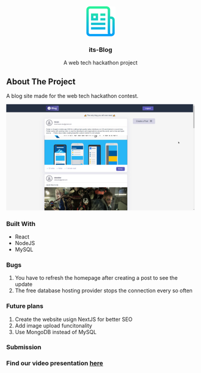 <!-- PROJECT LOGO -->
<br />
<p align="center">
  <a href="https://github.com/github_username/repo_name">
    <img src="images/logo.png" alt="Logo" width="80" height="80">
  </a>

  <h3 align="center">its-Blog</h3>

  <p align="center">
    A web tech hackathon project
    <br />
  </p>
</p>

## About The Project

A blog site made for the web tech hackathon contest.

![alt text](images/screenshot.png)

### Built With

- React
- NodeJS
- MySQL

### Bugs

1. You have to refresh the homepage after creating a post to see the update
2. The free database hosting provider stops the connection every so often

### Future plans

1. Create the website usign NextJS for better SEO
2. Add image upload funcitonality
3. Use MongoDB instead of MySQL

### Submission

### Find our video presentation [here](https://drive.google.com/file/d/1iKJW-LZ-8muISjlivfbYsO9-0hA27ubQ/view?usp=sharing)
